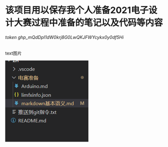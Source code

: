 # 该项目用以保存我个人准备2021电子设计大赛过程中准备的笔记以及代码等内容



###### token 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

 text图片

![image-20210719114207292](电赛准备/ALLimages/README/image-20210719114207292.png)





